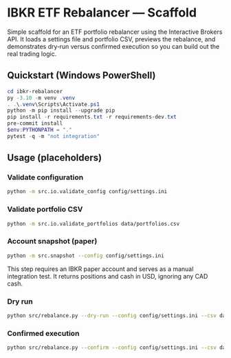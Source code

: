 # IBKR ETF Rebalancer — Scaffold

Simple scaffold for an ETF portfolio rebalancer using the Interactive Brokers
API. It loads a settings file and portfolio CSV, previews the rebalance, and
demonstrates dry‑run versus confirmed execution so you can build out the real
trading logic.

## Quickstart (Windows PowerShell)

```powershell
cd ibkr-rebalancer
py -3.10 -m venv .venv
. .\.venv\Scripts\Activate.ps1
python -m pip install --upgrade pip
pip install -r requirements.txt -r requirements-dev.txt
pre-commit install
$env:PYTHONPATH = "."
pytest -q -m "not integration"
```

## Usage (placeholders)

### Validate configuration
```bash
python -m src.io.validate_config config/settings.ini
```

### Validate portfolio CSV
```bash
python -m src.io.validate_portfolios data/portfolios.csv
```

### Account snapshot (paper)
```bash
python -m src.snapshot --config config/settings.ini
```
This step requires an IBKR paper account and serves as a manual integration test.
It returns positions and cash in USD, ignoring any CAD cash.

### Dry run
```bash
python src/rebalance.py --dry-run --config config/settings.ini --csv data/portfolios.csv
```

### Confirmed execution
```bash
python src/rebalance.py --confirm --config config/settings.ini --csv data/portfolios.csv
```
